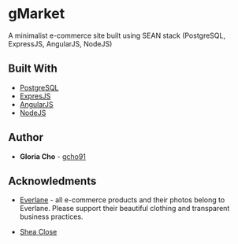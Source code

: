 # gMarket

A minimalist e-commerce site built using SEAN stack (PostgreSQL, ExpressJS, AngularJS, NodeJS)

## Built With

* [PostgreSQL](https://www.postgresql.org/)
* [ExpresJS](https://expressjs.com/)
* [AngularJS](https://angularjs.org/)
* [NodeJS](https://nodejs.org/en/)

## Author

* **Gloria Cho** - [gcho91](https://www.github.com/gcho91)

## Acknowledments

* [Everlane](https://www.everlane.com) - all e-commerce products and their photos belong to Everlane. Please support their beautiful clothing and transparent business practices.

* [Shea Close](https://www.github.com/sheaclose)
